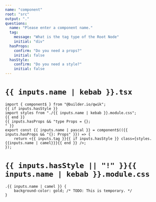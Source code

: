 ```yaml
---
name: "component"
root: "src"
output: "."
questions:
  name: "Please enter a component name."
  tag:
    message: "What is the tag type of the Root Node"
    initial: "div"
  hasProps:
    confirm: "Do you need a props?"
    initial: false
  hasStyle:
    confirm: "Do you need a style?"
    initial: false
---
```


# `{{ inputs.name | kebab }}.tsx`

```
import { component$ } from "@builder.io/qwik";
{{ if inputs.hasStyle }}
import styles from "./{{ inputs.name | kebab }}.module.css";
{{ end }}
{{ inputs.hasProps && "type Props = {};
" }}
export const {{ inputs.name | pascal }} = component$(({{ inputs.hasProps && "{}: Props" }}) => {
	return <{{ inputs.tag }}{{ if inputs.hasStyle }} class={styles.{{inputs.name | camel}}}{{ end }} />;
});

```

# `{{ inputs.hasStyle || "!" }}{{ inputs.name | kebab }}.module.css`

```
.{{ inputs.name | camel }} {
	background-color: gold; /* TODO: This is temporary. */
}
```
